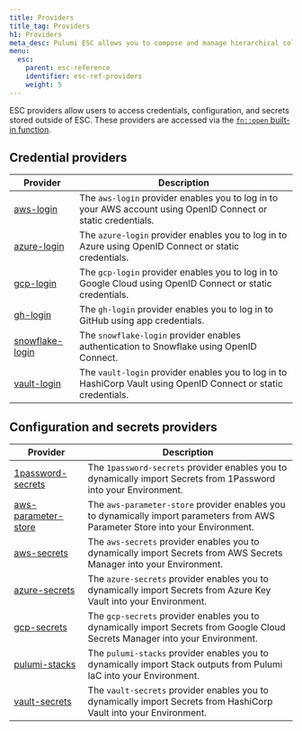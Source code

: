 ```yaml
---
title: Providers
title_tag: Providers
h1: Providers
meta_desc: Pulumi ESC allows you to compose and manage hierarchical collections of configuration and secrets and consume them in various ways.
menu:
  esc:
    parent: esc-reference
    identifier: esc-ref-providers
    weight: 5
---
```


ESC providers allow users to access credentials, configuration, and secrets stored outside of ESC. These providers are accessed via the [`fn::open` built-in function](/docs/esc/reference/builtin-functions/fn-open).

## Credential providers

| Provider                                                                             | Description                                                                                                   |
|--------------------------------------------------------------------------------------|---------------------------------------------------------------------------------------------------------------|
| [aws-login](/docs/esc/integrations/dynamic-login-credentials/aws-login/)             | The `aws-login` provider enables you to log in to your AWS account using OpenID Connect or static credentials. |
| [azure-login](/docs/esc/integrations/dynamic-login-credentials/azure-login/)         | The `azure-login` provider enables you to log in to Azure using OpenID Connect or static credentials.         |
| [gcp-login](/docs/esc/integrations/dynamic-login-credentials/gcp-login/)             | The `gcp-login` provider enables you to log in to Google Cloud using OpenID Connect or static credentials.    |
| [gh-login](/docs/esc/integrations/dynamic-login-credentials/gh-login/)               | The `gh-login` provider enables you to log in to GitHub using app credentials.                                |
| [snowflake-login](/docs/esc/integrations/dynamic-login-credentials/snowflake-login/) | The `snowflake-login` provider enables authentication to Snowflake using OpenID Connect.                      |
| [vault-login](/docs/esc/integrations/dynamic-login-credentials/vault-login/)         | The `vault-login` provider enables you to log in to HashiCorp Vault using OpenID Connect or static credentials. |

## Configuration and secrets providers

| Provider                                                                           | Description                                                                                                                     |
|------------------------------------------------------------------------------------|---------------------------------------------------------------------------------------------------------------------------------|
| [1password-secrets](/docs/esc/integrations/dynamic-secrets/1password-secrets/)     | The `1password-secrets` provider enables you to dynamically import Secrets from 1Password into your Environment.                |
| [aws-parameter-store](/docs/pulumi-cloud/esc/providers/aws-parameter-store/)       | The `aws-parameter-store` provider enables you to dynamically import parameters from AWS Parameter Store into your Environment. |
| [aws-secrets](/docs/esc/integrations/dynamic-secrets/aws-secrets/)                 | The `aws-secrets` provider enables you to dynamically import Secrets from AWS Secrets Manager into your Environment.            |
| [azure-secrets](/docs/esc/integrations/dynamic-secrets/azure-secrets/)             | The `azure-secrets` provider enables you to dynamically import Secrets from Azure Key Vault into your Environment.              |
| [gcp-secrets](/docs/esc/integrations/dynamic-secrets/gcp-secrets/)                 | The `gcp-secrets` provider enables you to dynamically import Secrets from Google Cloud Secrets Manager into your Environment.   |
| [pulumi-stacks](/docs/esc/integrations/infrastructure/pulumi-iac/pulumi-stacks)    | The `pulumi-stacks` provider enables you to dynamically import Stack outputs from Pulumi IaC into your Environment.
| [vault-secrets](/docs/esc/integrations/dynamic-secrets/vault-secrets/)             | The `vault-secrets` provider enables you to dynamically import Secrets from HashiCorp Vault into your Environment.              |
